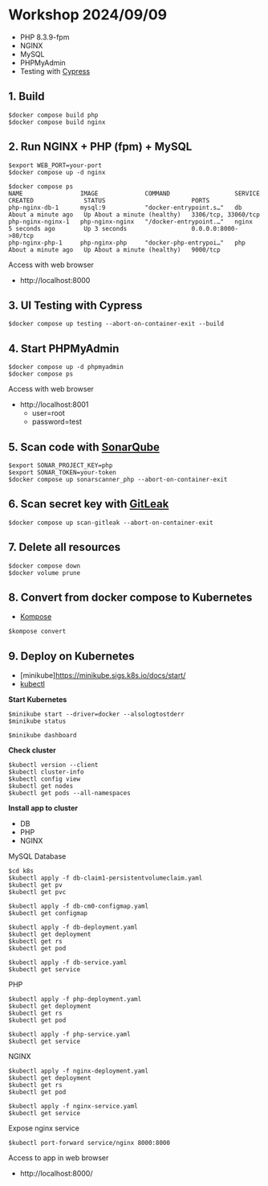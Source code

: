 # Workshop 2024/09/09
* PHP 8.3.9-fpm
* NGINX
* MySQL
* PHPMyAdmin
* Testing with [Cypress](https://www.cypress.io/)


## 1. Build 
```
$docker compose build php
$docker compose build nginx
```

## 2. Run NGINX + PHP (fpm) + MySQL
```
$export WEB_PORT=your-port
$docker compose up -d nginx

$docker compose ps
NAME                IMAGE             COMMAND                  SERVICE   CREATED              STATUS                        PORTS
php-nginx-db-1      mysql:9           "docker-entrypoint.s…"   db        About a minute ago   Up About a minute (healthy)   3306/tcp, 33060/tcp
php-nginx-nginx-1   php-nginx-nginx   "/docker-entrypoint.…"   nginx     5 seconds ago        Up 3 seconds                  0.0.0.0:8000->80/tcp
php-nginx-php-1     php-nginx-php     "docker-php-entrypoi…"   php       About a minute ago   Up About a minute (healthy)   9000/tcp
```

Access with web browser
* http://localhost:8000

## 3. UI Testing with Cypress
```
$docker compose up testing --abort-on-container-exit --build
```

## 4. Start PHPMyAdmin
```
$docker compose up -d phpmyadmin
$docker compose ps
```

Access with web browser
* http://localhost:8001
  * user=root
  * password=test

## 5. Scan code with [SonarQube](https://www.sonarsource.com/products/sonarqube/)
```
$export SONAR_PROJECT_KEY=php
$export SONAR_TOKEN=your-token
$docker compose up sonarscanner_php --abort-on-container-exit
```

## 6. Scan secret key with [GitLeak](https://github.com/gitleaks/gitleaks)
```
$docker compose up scan-gitleak --abort-on-container-exit
```

## 7. Delete all resources
```
$docker compose down
$docker volume prune
```

## 8. Convert from docker compose to Kubernetes
* [Kompose](https://kompose.io/)

```
$kompose convert
```

## 9. Deploy on Kubernetes
* [minikube]https://minikube.sigs.k8s.io/docs/start/
* [kubectl](https://kubernetes.io/docs/tasks/tools/#kubectl)

**Start Kubernetes**
```
$minikube start --driver=docker --alsologtostderr
$minikube status

$minikube dashboard
```

**Check cluster**
```
$kubectl version --client
$kubectl cluster-info
$kubectl config view
$kubectl get nodes
$kubectl get pods --all-namespaces
```

**Install app to cluster**
* DB
* PHP
* NGINX

MySQL Database
```
$cd k8s
$kubectl apply -f db-claim1-persistentvolumeclaim.yaml
$kubectl get pv
$kubectl get pvc

$kubectl apply -f db-cm0-configmap.yaml
$kubectl get configmap

$kubectl apply -f db-deployment.yaml
$kubectl get deployment
$kubectl get rs
$kubectl get pod

$kubectl apply -f db-service.yaml
$kubectl get service
```

PHP
```
$kubectl apply -f php-deployment.yaml
$kubectl get deployment
$kubectl get rs
$kubectl get pod

$kubectl apply -f php-service.yaml
$kubectl get service
```

NGINX
```
$kubectl apply -f nginx-deployment.yaml
$kubectl get deployment
$kubectl get rs
$kubectl get pod

$kubectl apply -f nginx-service.yaml
$kubectl get service
```

Expose nginx service
```
$kubectl port-forward service/nginx 8000:8000
```
Access to app in web browser
* http://localhost:8000/
